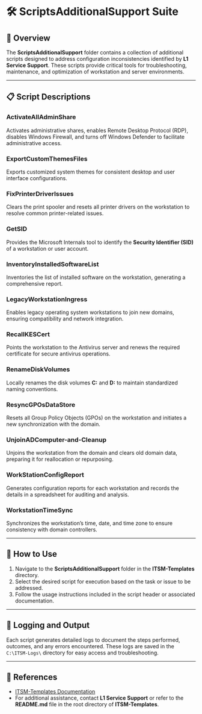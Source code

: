 # 🛠️ ScriptsAdditionalSupport Suite

## 📄 Overview

The **ScriptsAdditionalSupport** folder contains a collection of additional scripts designed to address configuration inconsistencies identified by **L1 Service Support**. These scripts provide critical tools for troubleshooting, maintenance, and optimization of workstation and server environments.

---

## 📋 Script Descriptions

### **ActivateAllAdminShare**  
Activates administrative shares, enables Remote Desktop Protocol (RDP), disables Windows Firewall, and turns off Windows Defender to facilitate administrative access.

### **ExportCustomThemesFiles**  
Exports customized system themes for consistent desktop and user interface configurations.

### **FixPrinterDriverIssues**  
Clears the print spooler and resets all printer drivers on the workstation to resolve common printer-related issues.

### **GetSID**  
Provides the Microsoft Internals tool to identify the **Security Identifier (SID)** of a workstation or user account.

### **InventoryInstalledSoftwareList**  
Inventories the list of installed software on the workstation, generating a comprehensive report.

### **LegacyWorkstationIngress**  
Enables legacy operating system workstations to join new domains, ensuring compatibility and network integration.

### **RecallKESCert**  
Points the workstation to the Antivirus server and renews the required certificate for secure antivirus operations.

### **RenameDiskVolumes**  
Locally renames the disk volumes **C:** and **D:** to maintain standardized naming conventions.

### **ResyncGPOsDataStore**  
Resets all Group Policy Objects (GPOs) on the workstation and initiates a new synchronization with the domain.

### **UnjoinADComputer-and-Cleanup**  
Unjoins the workstation from the domain and clears old domain data, preparing it for reallocation or repurposing.

### **WorkStationConfigReport**  
Generates configuration reports for each workstation and records the details in a spreadsheet for auditing and analysis.

### **WorkstationTimeSync**  
Synchronizes the workstation’s time, date, and time zone to ensure consistency with domain controllers.

---

## 🚀 How to Use

1. Navigate to the **ScriptsAdditionalSupport** folder in the **ITSM-Templates** directory.
2. Select the desired script for execution based on the task or issue to be addressed.
3. Follow the usage instructions included in the script header or associated documentation.

---

## 📝 Logging and Output

Each script generates detailed logs to document the steps performed, outcomes, and any errors encountered. These logs are saved in the `C:\ITSM-Logs\` directory for easy access and troubleshooting.

---

## 🔗 References

- [ITSM-Templates Documentation](https://github.com/brazilianscriptguy/PowerShell-codes-for-Windows-Server-Administrators)  
- For additional assistance, contact **L1 Service Support** or refer to the **README.md** file in the root directory of **ITSM-Templates**.
